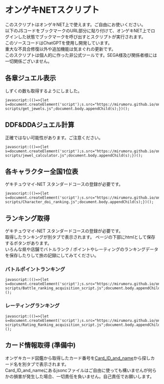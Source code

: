 # オンゲキNETスクリプト<br>
このスクリプトはオンゲキNET上で使えます。ご自由にお使いください。<br>
以下のJSコードをブックマークのURL部分に貼り付けて、オンゲキNET上でログインした状態でブックマークを呼び出すとスクリプトが実行されます。<br>
このソースコードはChatGPTを使用し開発しています。<br>
重大な不具合修復以外や追加機能は気まぐれの更新です。<br>
このスクリプトは個人的に作った非公式ツールです。SEGA様及び関係者様には一切関係ございません。<br>

## 各章ジュエル表示
しずくの数も取得するようにしました。<br>
```
javascript:(()=>{let s=document.createElement('script');s.src="https://mirumoru.github.io/ongeki-scripts/get_jewels.js";document.body.appendChild(s);})();  
```
## DDF&DDAジュエル計算
正確ではない可能性があります。ご注意ください。<br>
```
javascript:(()=>{let s=document.createElement('script');s.src="https://mirumoru.github.io/ongeki-scripts/jewel_calculator.js";document.body.appendChild(s);})();  
```

## 各キャラクター全国1位表  
ゲキチュウマイ-NET スタンダードコースの登録が必要です。  
```
javascript:(()=>{let s=document.createElement('script');s.src="https://mirumoru.github.io/ongeki-scripts/Character_doi_ranking.js";document.body.appendChild(s);})();
```

## ランキング取得  
ゲキチュウマイ-NET スタンダードコースの登録が必要です。  
取得したランキングが別タブで表示されます。
ページの下部にhtmlとして保存するボタンがあります。  
いろんな県や店舗でバトルランク / ポイントやレーティングのランキングデータを保存したりして旅の記録にしてみてください。
### バトルポイントランキング  
```
javascript:(()=>{let s=document.createElement('script');s.src="https://mirumoru.github.io/ongeki-scripts/Battle_ranking_acquisition_script.js";document.body.appendChild(s);})();
```
### レーティングランキング  
```
javascript:(()=>{let s=document.createElement('script');s.src="https://mirumoru.github.io/ongeki-scripts/Rating_Ranking_acquisition_script.js";document.body.appendChild(s);})();
```

## カード情報取得 (準備中)
オンゲキカード図鑑から取得したカード番号を[Card_ID_and_name](Card_ID_and_name)から探しカード名を別タブで表示されます。  
Card_ID_and_nameにあるjsoncファイルはご自由に使っても構いませんが何らかの損害が発生した場合、一切責任を負いません。自己責任でお願いします。  
